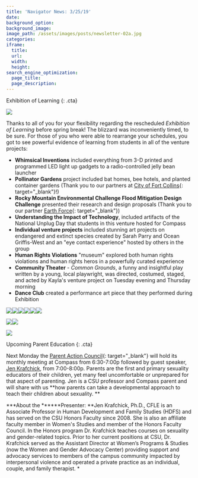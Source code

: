 ```yaml
---
title: 'Navigator News: 3/25/19'
date:
background_option:
background_image:
image_path: /assets/images/posts/newsletter-02a.jpg
categories:
iframe:
  title:
  url:
  width:
  height:
search_engine_optimization:
  page_title:
  page_description:
---
```


Exhibition of Learning
{: .cta}

![](/assets/images/img-0247.jpg)

Thanks to all of you for your flexibility regarding the rescheduled *Exhibition of Learning* before spring break! The blizzard was inconveniently timed, to be sure. For those of you who were able to rearrange your schedules, you got to see powerful evidence of learning from students in all of the venture projects:

* **Whimsical Inventions** included everything from 3-D printed and programmed LED light up gadgets to a radio-controlled jelly bean launcher
* **Pollinator Gardens** project included bat homes, bee hotels, and planted container gardens (Thank you to our partners at [City of Fort Collins](https://www.fcgov.com/){: target="_blank"}!)
* **Rocky Mountain Environmental Challenge Flood Mitigation Design Challenge** presented their research and design proposals (Thank you to our partner [Earth Force](https://earthforce.org/rmec/){: target="_blank"})
* **Understanding the Impact of Technology**, included artifacts of the National Unplug Day that students in this venture hosted for Compass
* **Individual venture projects** included stunning art projects on endangered and extinct species created by Sarah Parry and Ocean Griffis-West and an "eye contact experience" hosted by others in the group
* **Human Rights Violations** "museum" explored both human rights violations and human rights heros in a powerfully curated experience
* **Community Theater** - *Common Grounds*, a funny and insightful play written by a young, local playwright, was directed, costumed, staged, and acted by Kayla's venture project on Tuesday evening and Thursday morning
* **Dance Club** created a performance art piece that they performed during Exhibition

![](/assets/images/img-0252.jpg)![](/assets/images/img-0235.jpg)![](/assets/images/img-0250.jpg)![](/assets/images/img-0253.jpg)![](/assets/images/img-0255.jpg)![](/assets/images/img-0256.jpg)

![](/assets/images/img-0237.jpg)![](/assets/images/img-0259.jpg)

![](/assets/images/img-0242.jpg)

Upcoming Parent Education
{: .cta}

Next Monday the [Parent Action Council](https://compassfortcollins.org/pac/){: target="_blank"} will hold its monthly meeting at Compass from 6:30-7:00p followed by guest speaker, [Jen Krafchick](https://www.chhs.colostate.edu/bio-page?person=jen-krafchick-2372), from 7:00-8:00p. Parents are the first and primary sexuality educators of their children, yet many feel uncomfortable or unprepared for that aspect of parenting. Jen is a CSU professor and Compass parent and will share with us **how parents can take a developmental approach to teach their children about sexuality. **

***About the \*\*****Presenter: \*\*Jen Krafchick, Ph.D., CFLE is an Associate Professor in Human Development and Family Studies (HDFS) and has served on the CSU Honors Faculty since 2008. She is also an affiliate faculty member in Women's Studies and member of the Honors Faculty Council. In the Honors program Dr. Krafchick teaches courses on sexuality and gender-related topics. Prior to her current positions at CSU, Dr. Krafchick served as the Assistant Director at Women’s Programs & Studies (now the Women and Gender Advocacy Center) providing support and advocacy services to members of the campus community impacted by interpersonal violence and operated a private practice as an individual, couple, and family therapist. *